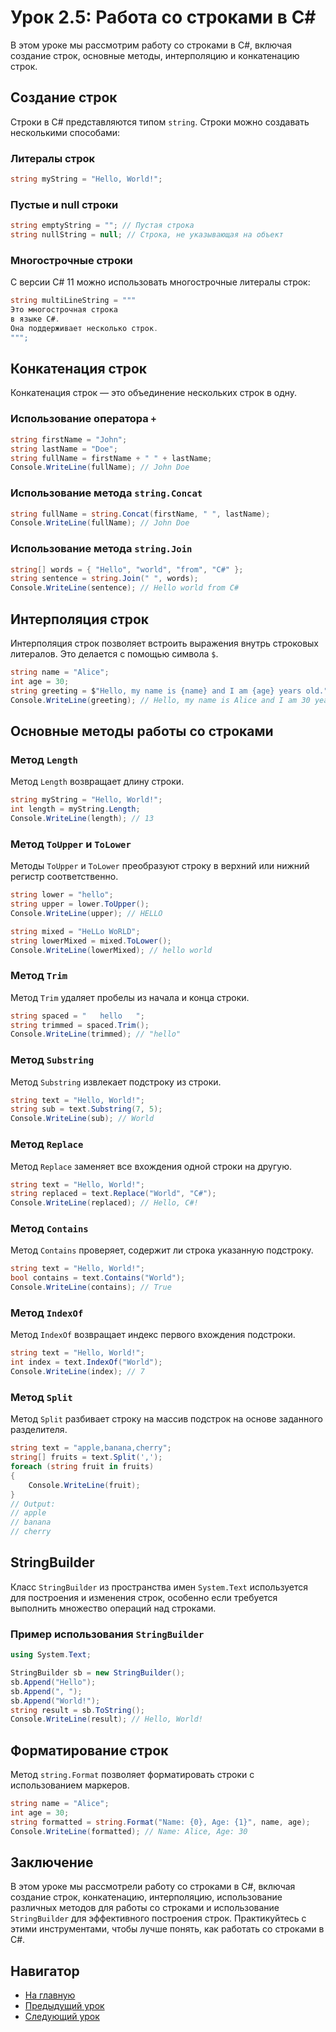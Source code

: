 # Урок 2.5: Работа со строками в C#

В этом уроке мы рассмотрим работу со строками в C#, включая создание строк, основные методы, интерполяцию и конкатенацию строк.

## Создание строк

Строки в C# представляются типом `string`. Строки можно создавать несколькими способами:

### Литералы строк

```csharp
string myString = "Hello, World!";
```

### Пустые и null строки

```csharp
string emptyString = ""; // Пустая строка
string nullString = null; // Строка, не указывающая на объект
```

### Многострочные строки

С версии C# 11 можно использовать многострочные литералы строк:

```csharp
string multiLineString = """
Это многострочная строка
в языке C#.
Она поддерживает несколько строк.
""";
```

## Конкатенация строк

Конкатенация строк — это объединение нескольких строк в одну.

### Использование оператора `+`

```csharp
string firstName = "John";
string lastName = "Doe";
string fullName = firstName + " " + lastName;
Console.WriteLine(fullName); // John Doe
```

### Использование метода `string.Concat`

```csharp
string fullName = string.Concat(firstName, " ", lastName);
Console.WriteLine(fullName); // John Doe
```

### Использование метода `string.Join`

```csharp
string[] words = { "Hello", "world", "from", "C#" };
string sentence = string.Join(" ", words);
Console.WriteLine(sentence); // Hello world from C#
```

## Интерполяция строк

Интерполяция строк позволяет встроить выражения внутрь строковых литералов. Это делается с помощью символа `$`.

```csharp
string name = "Alice";
int age = 30;
string greeting = $"Hello, my name is {name} and I am {age} years old.";
Console.WriteLine(greeting); // Hello, my name is Alice and I am 30 years old.
```

## Основные методы работы со строками

### Метод `Length`

Метод `Length` возвращает длину строки.

```csharp
string myString = "Hello, World!";
int length = myString.Length;
Console.WriteLine(length); // 13
```

### Метод `ToUpper` и `ToLower`

Методы `ToUpper` и `ToLower` преобразуют строку в верхний или нижний регистр соответственно.

```csharp
string lower = "hello";
string upper = lower.ToUpper();
Console.WriteLine(upper); // HELLO

string mixed = "HeLLo WoRLD";
string lowerMixed = mixed.ToLower();
Console.WriteLine(lowerMixed); // hello world
```

### Метод `Trim`

Метод `Trim` удаляет пробелы из начала и конца строки.

```csharp
string spaced = "   hello   ";
string trimmed = spaced.Trim();
Console.WriteLine(trimmed); // "hello"
```

### Метод `Substring`

Метод `Substring` извлекает подстроку из строки.

```csharp
string text = "Hello, World!";
string sub = text.Substring(7, 5);
Console.WriteLine(sub); // World
```

### Метод `Replace`

Метод `Replace` заменяет все вхождения одной строки на другую.

```csharp
string text = "Hello, World!";
string replaced = text.Replace("World", "C#");
Console.WriteLine(replaced); // Hello, C#!
```

### Метод `Contains`

Метод `Contains` проверяет, содержит ли строка указанную подстроку.

```csharp
string text = "Hello, World!";
bool contains = text.Contains("World");
Console.WriteLine(contains); // True
```

### Метод `IndexOf`

Метод `IndexOf` возвращает индекс первого вхождения подстроки.

```csharp
string text = "Hello, World!";
int index = text.IndexOf("World");
Console.WriteLine(index); // 7
```

### Метод `Split`

Метод `Split` разбивает строку на массив подстрок на основе заданного разделителя.

```csharp
string text = "apple,banana,cherry";
string[] fruits = text.Split(',');
foreach (string fruit in fruits)
{
    Console.WriteLine(fruit);
}
// Output:
// apple
// banana
// cherry
```

## StringBuilder

Класс `StringBuilder` из пространства имен `System.Text` используется для построения и изменения строк, особенно если требуется выполнить множество операций над строками.

### Пример использования `StringBuilder`

```csharp
using System.Text;

StringBuilder sb = new StringBuilder();
sb.Append("Hello");
sb.Append(", ");
sb.Append("World!");
string result = sb.ToString();
Console.WriteLine(result); // Hello, World!
```

## Форматирование строк

Метод `string.Format` позволяет форматировать строки с использованием маркеров.

```csharp
string name = "Alice";
int age = 30;
string formatted = string.Format("Name: {0}, Age: {1}", name, age);
Console.WriteLine(formatted); // Name: Alice, Age: 30
```

## Заключение

В этом уроке мы рассмотрели работу со строками в C#, включая создание строк, конкатенацию, интерполяцию, использование различных методов для работы со строками и использование `StringBuilder` для эффективного построения строк. Практикуйтесь с этими инструментами, чтобы лучше понять, как работать со строками в C#.

## Навигатор

- [На главную](../index.md)
- [Предыдущий урок](../B02_L04_Logic/README.md)
- [Следующий урок](../B02_L06_Cycles/README.md)